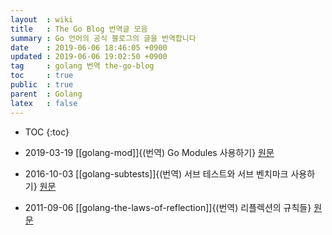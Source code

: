 ```yaml
---
layout  : wiki
title   : The Go Blog 번역글 모음
summary : Go 언어의 공식 블로그의 글을 번역합니다
date    : 2019-06-06 18:46:05 +0900
updated : 2019-06-06 19:02:50 +0900
tag     : golang 번역 the-go-blog
toc     : true
public  : true
parent  : Golang
latex   : false
---
```

* TOC
{:toc}

* 2019-03-19 [[golang-mod]]{(번역) Go Modules 사용하기} [원문](https://blog.golang.org/using-go-modules )
* 2016-10-03 [[golang-subtests]]{(번역) 서브 테스트와 서브 벤치마크 사용하기} [원문](https://blog.golang.org/subtests )
* 2011-09-06 [[golang-the-laws-of-reflection]]{(번역) 리플렉션의 규칙들} [원문](https://blog.golang.org/laws-of-reflection )

